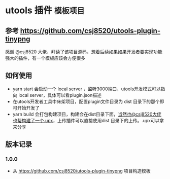 # utools 插件 `模板项目`

## 参考 https://github.com/csj8520/utools-plugin-tinypng
感谢 @csj8520 大佬，拜读了该项目源码，想着后续如果如果开发者要实现功能强大的插件，有一个模板应该会方便很多

## 如何使用

- yarn start  会启动一个 local server ，监听3000端口，utools开发模式可以指向 local server，具体可以看plugin.json描述
- 在utools开发者工具中床架项目，配置plugin文件目录为 dist 目录下的那个即可开始开发了
- yarn build 会打包构建项目，构建会在dist目录下面，当然也@csj8520大佬也帮构建了一个.upx，上传插件可以直接使用dist 目录下的上传。.upx可以拿来分享

## 版本记录


### 1.0.0
- 从 https://github.com/csj8520/utools-plugin-tinypng 项目构造模板
